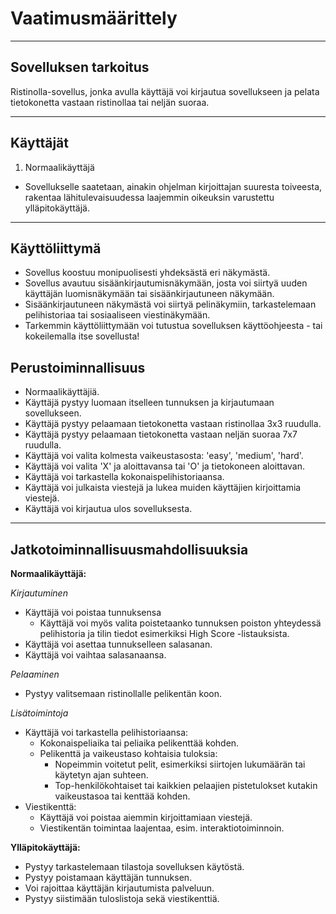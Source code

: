 # Vaatimusmäärittely
--------------------
## Sovelluksen tarkoitus

Ristinolla-sovellus, jonka avulla käyttäjä voi kirjautua sovellukseen ja pelata tietokonetta vastaan ristinollaa tai neljän suoraa.

--------------------
## Käyttäjät

1) Normaalikäyttäjä

- Sovellukselle saatetaan, ainakin ohjelman kirjoittajan suuresta toiveesta, rakentaa lähitulevaisuudessa laajemmin oikeuksin varustettu ylläpitokäyttäjä.
---------------------
## Käyttöliittymä

- Sovellus koostuu monipuolisesti yhdeksästä eri näkymästä.
- Sovellus avautuu sisäänkirjautumisnäkymään, josta voi siirtyä uuden käyttäjän luomisnäkymään tai sisäänkirjautuneen näkymään.
- Sisäänkirjautuneen näkymästä voi siirtyä pelinäkymiin, tarkastelemaan pelihistoriaa tai sosiaaliseen viestinäkymään.
- Tarkemmin käyttöliittymään voi tutustua sovelluksen käyttöohjeesta - tai kokeilemalla itse sovellusta!

## Perustoiminnallisuus

- Normaalikäyttäjiä.
- Käyttäjä pystyy luomaan itselleen tunnuksen ja kirjautumaan sovellukseen.
- Käyttäjä pystyy pelaamaan tietokonetta vastaan ristinollaa 3x3 ruudulla.
- Käyttäjä pystyy pelaamaan tietokonetta vastaan neljän suoraa 7x7 ruudulla.
- Käyttäjä voi valita kolmesta vaikeustasosta: 'easy', 'medium', 'hard'.
- Käyttäjä voi valita 'X' ja aloittavansa tai 'O' ja tietokoneen aloittavan.
- Käyttäjä voi tarkastella kokonaispelihistoriaansa.
- Käyttäjä voi julkaista viestejä ja lukea muiden käyttäjien kirjoittamia viestejä.
- Käyttäjä voi kirjautua ulos sovelluksesta.
---------------------
## Jatkotoiminnallisuusmahdollisuuksia

**Normaalikäyttäjä:**

*Kirjautuminen*
- Käyttäjä voi poistaa tunnuksensa
   - Käyttäjä voi myös valita poistetaanko tunnuksen poiston yhteydessä pelihistoria ja tilin tiedot esimerkiksi High Score -listauksista.
- Käyttäjä voi asettaa tunnukselleen salasanan.
- Käyttäjä voi vaihtaa salasanaansa.

*Pelaaminen*
- Pystyy valitsemaan ristinollalle pelikentän koon.
   
*Lisätoimintoja*
- Käyttäjä voi tarkastella pelihistoriaansa:
   - Kokonaispeliaika tai peliaika pelikenttää kohden.
   - Pelikenttä ja vaikeustaso kohtaisia tuloksia:
       - Nopeimmin voitetut pelit, esimerkiksi siirtojen lukumäärän tai käytetyn ajan suhteen.
       - Top-henkilökohtaiset tai kaikkien pelaajien pistetulokset kutakin vaikeustasoa tai kenttää kohden.
- Viestikenttä:
   - Käyttäjä voi poistaa aiemmin kirjoittamiaan viestejä.
   - Viestikentän toimintaa laajentaa, esim. interaktiotoiminnoin.

**Ylläpitokäyttäjä:**

- Pystyy tarkastelemaan tilastoja sovelluksen käytöstä.
- Pystyy poistamaan käyttäjän tunnuksen.  
- Voi rajoittaa käyttäjän kirjautumista palveluun.
- Pystyy siistimään tuloslistoja sekä viestikenttiä.
    
